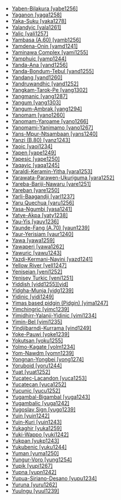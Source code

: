 - [Yaben-Bilakura [yabe1256]](tree/nucl1709/mada1298/croi1234/numu1240/yabe1256/yabe1256.ini)
- [Yaganon [yaga1258]](tree/nucl1709/mada1298/raic1241/yaga1258/yaga1258.ini)
- [Yaka-Suku [yaka1278]](tree/atla1278/volt1241/benu1247/bant1294/sout3152/narr1281/cent2260/kong1295/nucl1741/yaka1278/yaka1278.ini)
- [Yalandyic [yala1261]](tree/pama1250/yimi1234/yala1261/yala1261.ini)
- [Yalic [yali1257]](tree/nucl1709/dani1287/ngal1299/yali1257/yali1257.ini)
- [Yambasa (A.60) [yamb1256]](tree/atla1278/volt1241/benu1247/bant1294/sout3152/narr1281/mbam1252/yamb1256/yamb1256.ini)
- [Yamdena-Onin [yamd1241]](tree/aust1307/nucl1752/mala1545/cent2237/cent2245/keit1238/yamd1241/yamd1241.ini)
- [Yaminawa Complex [yami1255]](tree/pano1259/pano1256/main1279/pano1257/head1239/yami1255/yami1255.ini)
- [Yamphuic [yamp1244]](tree/sino1245/hima1249/maha1306/kira1253/east2719/uppe1412/loho1238/yamp1244/yamp1244.ini)
- [Yanda-Ana [yand1256]](tree/dogo1299/nort2824/yand1255/yand1256/yand1256.ini)
- [Yanda-Bondum-Tebul [yand1255]](tree/dogo1299/nort2824/yand1255/yand1255.ini)
- [Yandang [yand1260]](tree/atla1278/volt1241/nort3149/adam1258/adam1259/samb1322/mumu1249/yand1260/yand1260.ini)
- [Yandruwandhic [yand1252]](tree/pama1250/karn1253/cent2016/west2438/yand1252/yand1252.ini)
- [Yangkam-Tarok-Pe [yang1302]](tree/atla1278/volt1241/benu1247/benu1248/taro1265/yang1302/yang1302.ini)
- [Yangmanic [yang1287]](tree/yang1287/yang1287.ini)
- [Yangum [yang1303]](tree/nucl1708/nucl1722/yang1294/yang1303/yang1303.ini)
- [Yangum-Ambrak [yang1294]](tree/nucl1708/nucl1722/yang1294/yang1294.ini)
- [Yanomam [yano1260]](tree/yano1260/yano1260.ini)
- [Yanomam-Yaroame [yano1266]](tree/yano1260/nina1239/yano1266/yano1266.ini)
- [Yanomami-Yanimamo [yano1267]](tree/yano1260/nina1239/yano1266/yano1267/yano1267.ini)
- [Yans-Mpur-Ntsambaan [yans1240]](tree/atla1278/volt1241/benu1247/bant1294/sout3152/narr1281/cent2260/yanz1243/kwil1235/yans1240/yans1240.ini)
- [Yanzi (B.80) [yanz1243]](tree/atla1278/volt1241/benu1247/bant1294/sout3152/narr1281/cent2260/yanz1243/yanz1243.ini)
- [Yaoic [yaoi1234]](tree/atla1278/volt1241/benu1247/bant1294/sout3152/narr1281/east2731/rufi1235/ruvu1234/yaoi1234/yaoi1234.ini)
- [Yapen [yape1249]](tree/aust1307/nucl1752/mala1545/cent2237/east2712/sout2850/sout3229/cend1238/yape1249/yape1249.ini)
- [Yapesic [yape1250]](tree/aust1307/nucl1752/mala1545/cent2237/east2712/ocea1241/yape1250/yape1250.ini)
- [Yaqayic [yaqa1245]](tree/anim1240/mari1437/yaqa1245/yaqa1245.ini)
- [Yaraldi-Keramin-Yitha [yara1253]](tree/pama1250/sout3135/vict1234/lowe1401/yara1253/yara1253.ini)
- [Yarawata-Parawen-Ukuriguma [yara1252]](tree/nucl1709/mada1298/croi1234/numu1240/yara1252/yara1252.ini)
- [Yareba-Bariji-Nawaru [yare1251]](tree/yare1250/yare1251/yare1251.ini)
- [Yareban [yare1250]](tree/yare1250/yare1250.ini)
- [Yarli-Baagandji [yarl1237]](tree/pama1250/yarl1237/yarl1237.ini)
- [Yaru Quechua [yaru1256]](tree/quec1387/quec1386/cent2141/yaru1256/yaru1256.ini)
- [Yasa-Ngumbi [yasa1241]](tree/atla1278/volt1241/benu1247/bant1294/sout3152/narr1281/bant1295/sawa1251/beng1289/yasa1241/yasa1241.ini)
- [Yatye-Akpa [yaty1238]](tree/atla1278/volt1241/benu1247/idom1262/yaty1238/yaty1238.ini)
- [Yau-Yis [yauy1236]](tree/nucl1708/yauy1236/yauy1236.ini)
- [Yaunde-Fang (A.70) [yaun1239]](tree/atla1278/volt1241/benu1247/bant1294/sout3152/narr1281/bant1295/yaun1239/yaun1239.ini)
- [Yaur-Yerisiam [yaur1240]](tree/aust1307/nucl1752/mala1545/cent2237/east2712/sout2850/sout3229/cend1238/sout3230/yaur1240/yaur1240.ini)
- [Yawa [yawa1259]](tree/yawa1259/yawa1259.ini)
- [Yawaperi [yawa1262]](tree/cari1283/yawa1262/yawa1262.ini)
- [Yawuric [yawu1243]](tree/nyul1248/east2381/yawu1243/yawu1243.ini)
- [Yazdi-Kermani-Nayini [yazd1241]](tree/indo1319/indo1320/iran1269/west2794/nort3177/kerm1246/cent2264/yazd1241/yazd1241.ini)
- [Yellow River [yell1247]](tree/sepi1257/yell1247/yell1247.ini)
- [Yeniseian [yeni1252]](tree/yeni1252/yeni1252.ini)
- [Yenisey Turkic [yeni1251]](tree/turk1311/comm1245/sout2693/yeni1251/yeni1251.ini)
- [Yiddish [yidd1255][yid]](tree/indo1319/germ1287/nort3152/west2793/high1286/midd1349/mode1258/yidd1255/yidd1255.ini)
- [Yidgha-Munja [yidg1239]](tree/indo1319/indo1320/iran1269/east2704/sout3156/yidg1239/yidg1239.ini)
- [Yidinic [yidi1249]](tree/pama1250/yimi1234/yidi1249/yidi1249.ini)
- [Yimas based pidgin (Pidgin) [yima1247]](tree/pidg1258/yima1247/yima1247.ini)
- [Yimchingric [yimc1239]](tree/sino1245/kuki1245/naga1409/anga1312/aoic1235/yimc1239/yimc1239.ini)
- [Yimidhirr-Yalanji-Yidinic [yimi1234]](tree/pama1250/yimi1234/yimi1234.ini)
- [Yimin-Bel [yimi1235]](tree/sepi1257/sepi1256/mayo1278/yimi1235/yimi1235.ini)
- [Yindjibarndi-Kurrama [yind1249]](tree/pama1250/sout3134/pilb1234/ngay1241/cent2248/yind1249/yind1249.ini)
- [Yoke-Pauwi [yoke1239]](tree/aust1307/nucl1752/mala1545/cent2237/east2712/sout2850/sout3229/lowe1409/yoke1239/yoke1239.ini)
- [Yokutsan [yoku1255]](tree/yoku1255/yoku1255.ini)
- [Yolmo-Kagate [yolm1234]](tree/sino1245/bodi1256/bodi1257/oldm1245/tibe1276/sout3216/kyir1235/yolm1234/yolm1234.ini)
- [Yom-Nawdm [yomn1239]](tree/atla1278/volt1241/nort3149/gura1261/cent2243/nort2777/bwam1248/otiv1239/nucl1743/gurm1247/gurm1248/yomn1239/yomn1239.ini)
- [Yongnan-Yongbei [yong1274]](tree/taik1256/kamt1241/beta1258/daic1237/nort3180/yong1274/yong1274.ini)
- [Yoruboid [yoru1244]](tree/atla1278/volt1241/benu1247/defo1239/yoru1244/yoru1244.ini)
- [Yuat [yuat1252]](tree/yuat1252/yuat1252.ini)
- [Yucatec-Lacandon [yuca1253]](tree/maya1287/core1254/yuca1252/yuca1253/yuca1253.ini)
- [Yucatecan [yuca1252]](tree/maya1287/core1254/yuca1252/yuca1252.ini)
- [Yucunic [yucu1252]](tree/araw1281/nort2990/inla1264/japu1236/nucl1764/yucu1252/yucu1252.ini)
- [Yugambal-Bigambal [yuga1243]](tree/pama1250/east2770/yuga1242/yuga1243/yuga1243.ini)
- [Yugambalic [yuga1242]](tree/pama1250/east2770/yuga1242/yuga1242.ini)
- [Yugoslav Sign [yugo1239]](tree/sign1238/sign1237/lsfi1234/yugo1239/yugo1239.ini)
- [Yuin [yuin1242]](tree/pama1250/sout3135/news1235/yuin1243/yuin1242/yuin1242.ini)
- [Yuin-Kuri [yuin1243]](tree/pama1250/sout3135/news1235/yuin1243/yuin1243.ini)
- [Yukaghir [yuka1259]](tree/yuka1259/yuka1259.ini)
- [Yuki-Wappo [yuki1242]](tree/yuki1242/yuki1242.ini)
- [Yukpan [yukp1243]](tree/cari1283/yukp1242/yukp1243/yukp1243.ini)
- [Yukubenic [yuku1244]](tree/atla1278/volt1241/benu1247/benu1248/yuku1244/yuku1244.ini)
- [Yuman [yuma1250]](tree/coch1271/yuma1250/yuma1250.ini)
- [Yungur-Voro [yung1254]](tree/atla1278/volt1241/nort3149/gura1261/cent2243/waja1258/bena1258/bena1259/yung1254/yung1254.ini)
- [Yupik [yupi1267]](tree/eski1264/eski1265/yupi1267/yupi1267.ini)
- [Yupna [yupn1242]](tree/nucl1709/fini1244/fini1245/yupn1242/yupn1242.ini)
- [Yupua-Siriano-Desano [yupu1234]](tree/tuca1253/east2698/west2789/cube1243/yupu1234/yupu1234.ini)
- [Yuruna [yuru1262]](tree/tupi1275/mawe1252/awet1245/yuru1262/yuru1262.ini)
- [Yuulngu [yuul1239]](tree/pama1250/yuul1239/yuul1239.ini)

